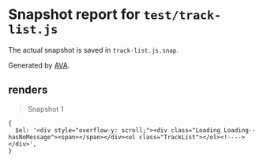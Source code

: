 # Snapshot report for `test/track-list.js`

The actual snapshot is saved in `track-list.js.snap`.

Generated by [AVA](https://ava.li).

## renders

> Snapshot 1

    {
      $el: '<div style="overflow-y: scroll;"><div class="Loading Loading--hasNoMessage"><span></span></div><ol class="TrackList"></ol><!----></div>',
    }

